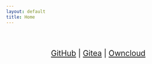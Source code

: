 ```yaml
---
layout: default
title: Home
---
```


<div style="text-align: center; font-size: 1.5em; margin-top: 3em;">
  <a href="https://github.com/merlins-lair">GitHub</a> |
  <a href="https://git.merlinslair.net/">Gitea</a> |
  <a href="https://share.merlinslair.net/login">Owncloud</a>
</div>
